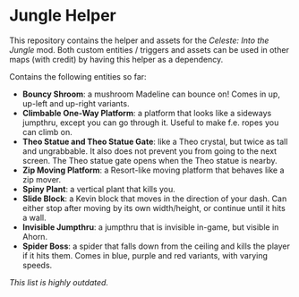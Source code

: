 # Jungle Helper

This repository contains the helper and assets for the _Celeste: Into the Jungle_ mod. Both custom entities / triggers and assets can be used in other maps (with credit) by having this helper as a dependency.

Contains the following entities so far:
- **Bouncy Shroom**: a mushroom Madeline can bounce on! Comes in up, up-left and up-right variants.
- **Climbable One-Way Platform**: a platform that looks like a sideways jumpthru, except you can go through it. Useful to make f.e. ropes you can climb on.
- **Theo Statue and Theo Statue Gate**: like a Theo crystal, but twice as tall and ungrabbable. It also does not prevent you from going to the next screen. The Theo statue gate opens when the Theo statue is nearby.
- **Zip Moving Platform**: a Resort-like moving platform that behaves like a zip mover.
- **Spiny Plant**: a vertical plant that kills you.
- **Slide Block**: a Kevin block that moves in the direction of your dash. Can either stop after moving by its own width/height, or continue until it hits a wall.
- **Invisible Jumpthru**: a jumpthru that is invisible in-game, but visible in Ahorn.
- **Spider Boss**: a spider that falls down from the ceiling and kills the player if it hits them. Comes in blue, purple and red variants, with varying speeds.

_This list is highly outdated._
